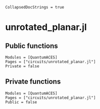 ```@meta
CollapsedDocStrings = true
```

# unrotated_planar.jl

## Public functions

```@autodocs; canonical = false
Modules = [QuantumACES]
Pages = ["circuits/unrotated_planar.jl"]
Private = false
```

## Private functions

```@autodocs
Modules = [QuantumACES]
Pages = ["circuits/unrotated_planar.jl"]
Public = false
```
